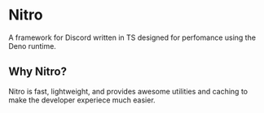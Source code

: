 # Nitro

A framework for Discord written in TS designed for perfomance using the Deno runtime.


## Why Nitro?
Nitro is fast, lightweight, and provides awesome utilities and caching to make the developer experiece much easier.

